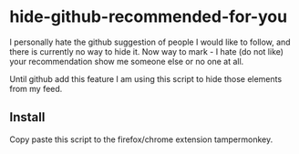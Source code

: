 # hide-github-recommended-for-you

I personally hate the github suggestion of people I would like to follow, and there is currently no way to hide it. Now way to mark - I hate (do not like) your recommendation show me someone else or no one at all.


Until github add this feature I am using this script to hide those elements from my feed.


## Install

Copy paste this script to the firefox/chrome extension tampermonkey. 
